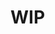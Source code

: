 # WIP
<!-- # Avisos 😱

Nuestro objetivo es proporcionar una forma sencilla de utilizar ThreeJS en VueJS con la mejor experiencia de desarrollo posible. Sin embargo, hay algunas advertencias de las que debes ser consciente.

## ~~HMR y ThreeJS~~

:::info

Esto se ha solucionado en **TresJS** v1.7.0 🎉. Ahora puedes utilizar HMR sin tener que recargar la página 🥹.

:::

La sustitución de módulos en caliente (HMR) es una característica que te permite actualizar tu código sin recargar la página. Esta es una gran característica que hace que el desarrollo sea mucho más rápido. **TresJS** utiliza [Vite](https://vitejs.dev/). Sin embargo, es realmente complicado hacer que funcione correctamente con ThreeJS.

¿Por qué? Porque Tres construye la escena de forma declarativa. Esto significa que crea la instancia y la añade a la escena cuando se monta el componente. La complejidad radica en saber cuándo quitar la instancia de la escena y cuándo añadirla de nuevo.

Aunque se ha implementado un flujo de eliminación mínimo, no es perfecto. Esto significa que a veces tendrás que recargar la página para ver los cambios correctamente, especialmente cuando estás haciendo referencia a instancias utilizando [Template Refs](https://v3.vuejs.org/guide/component-template-refs.html)

```vue
<script setup lang="ts">
const boxRef: Ref<TresInstance | null> = ref(null)

onLoop(({ _delta, elapsed }) => {
  if (boxRef.value) {
    boxRef.value.rotation.y += 0.01
    boxRef.value.rotation.z = elapsed * 0.2
  }
})
</script>

<template>
  <TresMesh
    ref="boxRef"
    :scale="1"
    cast-shadow
  >
    <TresBoxGeometry :args="[1, 1, 1]" />
    <TresMeshStandardMaterial color="teal" />
  </TresMesh>
</template>
```

Si realizas un cambio en el `color` del componente `TresMeshStandardMaterial`, verás que el cambio se aplica pero la rotación ya no funciona. Esto se debe a que la instancia se elimina y se crea de nuevo.

:::tip
Entonces, como **regla general**, debes recargar la página cuando no veas los cambios que has realizado.
:::

Dicho esto, estamos trabajando en una mejor solución para esto 😁. Si tienes alguna idea de cómo resolverlo, por favor avísanos.

Puedes seguir la discusión en [HMR Disposal Discussion](https://github.com/Tresjs/tres/issues/23)

## Reactividad

Todos amamos la reactividad 💚. Es una de las características más poderosas de VueJS. Sin embargo, debemos tener cuidado al usar ThreeJS.

La reactividad de Vue se basa en [Proxy](https://developer.mozilla.org/es/docs/Web/JavaScript/Reference/Global_Objects/Proxy). Esto permite que Vue 3 rastree automáticamente los cambios en los objetos de datos y actualice los elementos DOM correspondientes cada vez que los datos cambien.

Dado que estamos renderizando una escena y actualizándola en cada fotograma (60FPS), eso significa que estamos actualizando la escena 60 veces por segundo. Si el objeto a actualizar es reactivo, Vue intentará actualizar ese objeto tantas veces. Esto no es una buena idea 😅 y será perjudicial para el rendimiento.

Aquí tienes una prueba de rendimiento de la diferencia entre usar un objeto Proxy y un objeto plano.

<figure>
  <img src="/proxy-benchmark.png" alt="Proxy vs Plain" style="width:100%">
  <figcaption>Fig.1 - Ejecuciones por segundo Objeto Plano vs Proxy. </figcaption>
</figure>

Fuente: [Proxy vs Plain Object](https://www.measurethat.net/Benchmarks/Show/12503/0/object-vs-proxy-vs-proxy-setter)

Si te ves obligado a usar reactividad, utiliza [shallowRef](https://vuejs.org/api/reactivity-advanced.html#shallowref)

A diferencia de `ref()`, el valor interno de un shallow ref se almacena y se expone tal cual, y no se hace reactividad profunda. Solo el acceso a `.value` es reactivo. Fuente [VueJS Docs](https://vuejs.org/api/reactivity-advanced.html#shallowref)

### Ejemplo

❌ Incorrecto

```vue
<script setup lang="ts">
const position = reactive({ x: 0, y: 0, z: 0 })

onLoop(({ _delta, elapsed }) => {
  position.x = Math.sin(elapsed * 0.1) * 3
})
</script>

<template>
  <TresMesh
    :position="position"
    cast-shadow
  >
    <TresBoxGeometry :args="[1, 1, 1]" />
    <TresMeshStandardMaterial color="teal" />
  </TresMesh>
</template>
```

✅ Correcto

```vue
<script setup lang="ts">
const position = { x: 0, y: 0, z: 0 }
const boxRef: ShallowRef<TresInstance | null> = shallowRef(null)

onLoop(({ _delta, elapsed }) => {
  boxRef.value.position.x = Math.sin(elapsed * 0.1) * 3
})
</script>

<template>
  <TresMesh
    ref="boxRef"
    :position="position"
    cast-shadow
  >
    <TresBoxGeometry :args="[1, 1, 1]" />
    <TresMeshStandardMaterial color="teal" />
  </TresMesh>
</template>
``` -->
